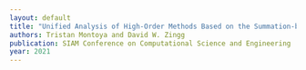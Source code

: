 ```yaml
---
layout: default
title: "Unified Analysis of High-Order Methods Based on the Summation-by-Parts Property: Application to Discontinuous Galerkin and Flux Reconstruction Discretizations" 
authors: Tristan Montoya and David W. Zingg
publication: SIAM Conference on Computational Science and Engineering
year: 2021
---
```

